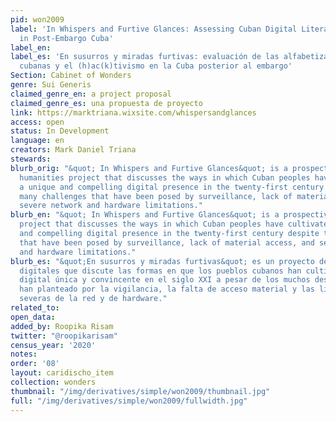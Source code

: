 ```yaml
---
pid: won2009
label: 'In Whispers and Furtive Glances: Assessing Cuban Digital Literacies and (H)ac(k)tivism
  in Post-Embargo Cuba'
label_en:
label_es: 'En susurros y miradas furtivas: evaluación de las alfabetizaciones digitales
  cubanas y el (h)ac(k)tivismo en la Cuba posterior al embargo'
Section: Cabinet of Wonders
genre: Sui Generis
claimed_genre_en: a project proposal
claimed_genre_es: una propuesta de proyecto
link: https://marktriana.wixsite.com/whispersandglances
access: open
status: In Development
language: en
creators: Mark Daniel Triana
stewards:
blurb_orig: "&quot; In Whispers and Furtive Glances&quot; is a prospective digital
  humanities project that discusses the ways in which Cuban peoples have cultivated
  a unique and compelling digital presence in the twenty-first century despite the
  many challenges that have been posed by surveillance, lack of material access, and
  severe network and hardware limitations."
blurb_en: "&quot; In Whispers and Furtive Glances&quot; is a prospective digital humanities
  project that discusses the ways in which Cuban peoples have cultivated a unique
  and compelling digital presence in the twenty-first century despite the many challenges
  that have been posed by surveillance, lack of material access, and severe network
  and hardware limitations."
blurb_es: "&quot;En susurros y miradas furtivas&quot; es un proyecto de humanidades
  digitales que discute las formas en que los pueblos cubanos han cultivado una presencia
  digital única y convincente en el siglo XXI a pesar de los muchos desafíos que se
  han planteado por la vigilancia, la falta de acceso material y las limitaciones
  severas de la red y de hardware."
related_to:
open_data:
added_by: Roopika Risam
twitter: "@roopikarisam"
census_year: '2020'
notes:
order: '08'
layout: caridischo_item
collection: wonders
thumbnail: "/img/derivatives/simple/won2009/thumbnail.jpg"
full: "/img/derivatives/simple/won2009/fullwidth.jpg"
---
```

